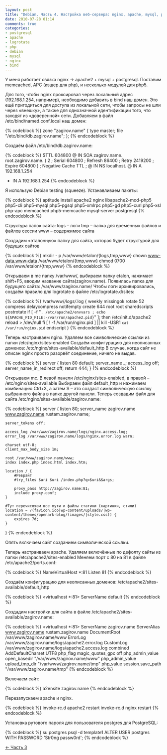 ```yaml
---
layout: post
title: "Debian. Часть 4. Настройка веб-сервера: nginx, apache, mysql, postgresql "
date: 2010-07-28 01:14
comments: true
categories: 
- postgresql
- apache
- logrotate
- php
- debian
- mysql
- nginx
- bind
---
```


У меня работает связка nginx -> apache2 + mysql + postgresql. Поставим memcached, APC (кэшер для php), и несколько модулей для php5.

Для того, чтобы nginx проксировал через локальный адрес (192.168.1.254, например), необходимо добавить в bind наш домен. Это ещё пригодиться для доступа из локальной сети, чтобы запросы не шли через «внешку», а также для однозначной идентификации того, что заходят из «доверенной» сети. Добавляем в файл /etc/bind/named.conf.local наш домен:

{% codeblock %}
zone "zagirov.name" {
    type master;
    file "/etc/bind/db.zagirov.name";
};
{% endcodeblock %}

Создаём файл /etc/bind/db.zagirov.name:

{% codeblock %}
$TTL    604800
@   IN  SOA zagirov.name. root.zagirov.name. (
                  2     ; Serial
             604800     ; Refresh
              86400     ; Retry
            2419200     ; Expire
             604800 )   ; Negative Cache TTL
;
@   IN  NS  localhost.
@   IN  A   192.168.1.254
*   IN  A   192.168.1.254
{% endcodeblock %}

Я использую Debian testing (squeeze). Устанавливаем пакеты:

{% codeblock %}
aptitude install apache2 nginx libapache2-mod-php5 php5-cli php5-mysql php5-pgsql php5-xmlrpc php5-gd php5-curl php5-xsl php-apc memcached php5-memcache mysql-server postgresql
{% endcodeblock %}

Структура папок сайта: logs – логи tmp – папка для временных файлов и файлов сессии www – содержимое сайта

Создадим «эталонную» папку для сайта, которая будет структурой для будущих сайтов

{% codeblock %}
mkdir - p /var/www/etalon/{logs,tmp,www}
chown www-data.www-data /var/www/etalon/{tmp,www}
chmod 0700 /var/www/etalon/{tmp,www}
{% endcodeblock %}

Открываем в mc папку /var/www/, выбираем папку etalon, нажимает shift+F5, вводим название сайта(zagirov.name). Появилась папка для будущего сайта: /var/www/zagirov.name/ Чтобы логи архивировались, создаём правило для logrotate в файле /etc/logrotate.d/sites:

{% codeblock %}
/var/www/*/logs/*.log {
    weekly
    missingok
    rotate 52
    compress
    delaycompress
    notifempty
    create 644 root root
    sharedscripts
    postrotate
        if [ -f "`. /etc/apache2/envvars ; echo ${APACHE_PID_FILE:-/var/run/apache2.pid}`" ]; then
            /etc/init.d/apache2 reload > /dev/null
        fi
        [ ! -f /var/run/nginx.pid ] || kill -USR1 `cat /var/run/nginx.pid`
    endscript
}
{% endcodeblock %}

Теперь настраиваем nginx. Удаляем все символические ссылки из папки /etc/nginx/sites-enabled Создаём конфигурацию для неописанных доменов: /etc/nginx/sites-available/default_http В случае, когда сайт не описан nginx просто разорвёт соединение, ничего не выдав.

{% codeblock %}
server {
    listen          80 default;
    server_name     _;
    access_log      off;
    server_name_in_redirect  off;
    return 444;
}
{% endcodeblock %}

Открываем mc. В левой панели /etc/nginx/sites-enabled, в правой – /etc/nginx/sites-available Выбираем файл default_http и нажимаем комбинацию Ctrl+X, а затем S – это создаст символическую ссылку выбранного файла в папке другой панели. Теперь создадим файл для сайта /etc/nginx/sites-available/zagirov.name:

{% codeblock %}
server {
    listen   80;
    server_name zagirov.name www.zagirov.name rustam.zagirov.name;

    server_tokens off;

    access_log /var/www/zagirov.name/logs/nginx.access.log;
    error_log /var/www/zagirov.name/logs/nginx.error.log warn;

    charset utf-8;
    client_max_body_size 1m;

    root /var/www/zagirov.name/www;
    index index.php index.html index.htm;

    location / {
        #Реврайт
        #try_files $uri $uri /index.php?q=$uri&$args;

        proxy_pass http://zagirov.name:81;
        include proxy.conf;
    }

    #Тут перечисляем все пути и файлы статики (картинки, стили)
    location ~ /(favicon.ico|wp-content/uploads/|wp-content/themes/openark-blog/(images/|style.css)) {
        expires 7d;
    }
}
{% endcodeblock %}

Опять включаем сайт созданием символической ссылки.

Теперь настраиваем apache. Удаляем включённые по дефолту сайты из папки /etc/apache2/sites-enabled Меняем порт с 80 на 81 в файле /etc/apache2/ports.conf:

{% codeblock %}
NameVirtualHost *:81
Listen 81
{% endcodeblock %}

Создаём конфигурацию для неописанных доменов: /etc/apache2/sites-available/default_http

{% codeblock %}
<virtualhost *:81>
    ServerName default
</virtualhost>
{% endcodeblock %}

Создадим настройки для сайта в файле /etc/apache2/sites-available/zagirov.name:

{% codeblock %}
<virtualhost *:81>
    ServerName zagirov.name
    ServerAlias www.zagirov.name rustam.zagirov.name
    DocumentRoot /var/www/zagirov.name/www
    ErrorLog /var/www/zagirov.name/logs/apache2.error.log
    CustomLog /var/www/zagirov.name/logs/apache2.access.log combined
    AddDefaultCharset UTF8
    php_flag magic_quotes_gpc off
    php_admin_value open_basedir "/var/www/zagirov.name/www"
    php_admin_value upload_tmp_dir "/var/www/zagirov.name/tmp"
    php_value session.save_path "/var/www/zagirov.name/tmp"
</virtualhost>
{% endcodeblock %}

Включаем сайт:

{% codeblock %}
a2ensite zagirov.name
{% endcodeblock %}

Перезапускаем apache и nginx.

{% codeblock %}
invoke-rc.d apache2 restart
invoke-rc.d nginx restart
{% endcodeblock %}

Установка рутового пароля для пользователя postgres для PostgreSQL:

{% codeblock %}
su postgres
psql -d template1
ALTER USER postgres WITH PASSWORD 'Str0ng passw0rd';
{% endcodeblock %}

[← Часть 3](/debian-3-setting-iptables-forward-nat-firewall) 